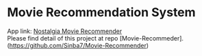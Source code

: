 # Movie Recommendation System
App link: [Nostalgia Movie Recommender](https://ny-movie-recommender.herokuapp.com/) <br/>
Please find detail of this project at repo [Movie-Recommeder]. (https://github.com/Sinba7/Movie-Recommender)
